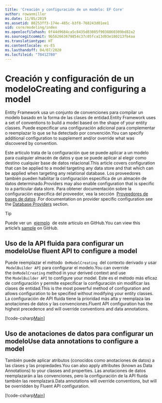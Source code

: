 ```yaml
---
title: 'Creación y configuración de un modelo: EF Core'
author: rowanmiller
ms.date: 11/05/2019
ms.assetid: 88253ff3-174e-485c-b3f8-768243d01ee1
uid: core/modeling/index
ms.openlocfilehash: 0f44d9684ca5c8435d83085f9038860309bd82a2
ms.sourcegitcommit: 9b562663679854c37c05fca13d93e180213fb4aa
ms.translationtype: HT
ms.contentlocale: es-ES
ms.lasthandoff: 04/07/2020
ms.locfileid: "78412780"
---
```

# <a name="creating-and-configuring-a-model"></a><span data-ttu-id="084ac-102">Creación y configuración de un modelo</span><span class="sxs-lookup"><span data-stu-id="084ac-102">Creating and configuring a model</span></span>

<span data-ttu-id="084ac-103">Entity Framework usa un conjunto de convenciones para compilar un modelo basado en la forma de las clases de entidad.</span><span class="sxs-lookup"><span data-stu-id="084ac-103">Entity Framework uses a set of conventions to build a model based on the shape of your entity classes.</span></span> <span data-ttu-id="084ac-104">Puede especificar una configuración adicional para complementar o reemplazar lo que se ha detectado por convención.</span><span class="sxs-lookup"><span data-stu-id="084ac-104">You can specify additional configuration to supplement and/or override what was discovered by convention.</span></span>

<span data-ttu-id="084ac-105">Este artículo trata de la configuración que se puede aplicar a un modelo para cualquier almacén de datos y que se puede aplicar al elegir como destino cualquier base de datos relacional.</span><span class="sxs-lookup"><span data-stu-id="084ac-105">This article covers configuration that can be applied to a model targeting any data store and that which can be applied when targeting any relational database.</span></span> <span data-ttu-id="084ac-106">Los proveedores también pueden habilitar la configuración específica de un almacén de datos determinado.</span><span class="sxs-lookup"><span data-stu-id="084ac-106">Providers may also enable configuration that is specific to a particular data store.</span></span> <span data-ttu-id="084ac-107">Para obtener documentación sobre la configuración específica del proveedor, vea la sección  [Proveedores de bases de datos](../providers/index.md) .</span><span class="sxs-lookup"><span data-stu-id="084ac-107">For documentation on provider specific configuration see the [Database Providers](../providers/index.md) section.</span></span>

> [!TIP]  
> <span data-ttu-id="084ac-108">Puede ver un  [ejemplo](https://github.com/dotnet/EntityFramework.Docs/tree/master/samples)  de este artículo en GitHub.</span><span class="sxs-lookup"><span data-stu-id="084ac-108">You can view this article’s [sample](https://github.com/dotnet/EntityFramework.Docs/tree/master/samples) on GitHub.</span></span>

## <a name="use-fluent-api-to-configure-a-model"></a><span data-ttu-id="084ac-109">Uso de la API fluida para configurar un modelo</span><span class="sxs-lookup"><span data-stu-id="084ac-109">Use fluent API to configure a model</span></span>

<span data-ttu-id="084ac-110">Puede reemplazar el método  `OnModelCreating`  del contexto derivado y usar  `ModelBuilder API` para configurar el modelo.</span><span class="sxs-lookup"><span data-stu-id="084ac-110">You can override the `OnModelCreating` method in your derived context and use the `ModelBuilder API` to configure your model.</span></span> <span data-ttu-id="084ac-111">Este es el método más eficaz de configuración y permite especificar la configuración sin modificar las clases de entidad.</span><span class="sxs-lookup"><span data-stu-id="084ac-111">This is the most powerful method of configuration and allows configuration to be specified without modifying your entity classes.</span></span> <span data-ttu-id="084ac-112">La configuración de API fluida tiene la prioridad más alta y reemplaza las anotaciones de datos y las convenciones.</span><span class="sxs-lookup"><span data-stu-id="084ac-112">Fluent API configuration has the highest precedence and will override conventions and data annotations.</span></span>

[!code-csharp[Main](../../../samples/core/Modeling/FluentAPI/Required.cs?highlight=12-14)]

## <a name="use-data-annotations-to-configure-a-model"></a><span data-ttu-id="084ac-113">Uso de anotaciones de datos para configurar un modelo</span><span class="sxs-lookup"><span data-stu-id="084ac-113">Use data annotations to configure a model</span></span>

<span data-ttu-id="084ac-114">También puede aplicar atributos (conocidos como anotaciones de datos) a las clases y las propiedades.</span><span class="sxs-lookup"><span data-stu-id="084ac-114">You can also apply attributes (known as Data Annotations) to your classes and properties.</span></span> <span data-ttu-id="084ac-115">Las anotaciones de datos reemplazarán a las convenciones, pero la configuración de la API fluida también las reemplazará.</span><span class="sxs-lookup"><span data-stu-id="084ac-115">Data annotations will override conventions, but will be overridden by Fluent API configuration.</span></span>

[!code-csharp[Main](../../../samples/core/Modeling/DataAnnotations/Required.cs?highlight=15)]
